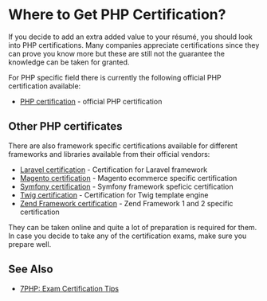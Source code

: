# Where to Get PHP Certification?

If you decide to add an extra added value to your résumé, you should look into
PHP certifications. Many companies appreciate certifications since they can
prove you know more but these are still not the guarantee the knowledge can be
taken for granted.

For PHP specific field there is currently the following official PHP certification
available:

* [PHP certification](http://www.zend.com/en/services/certification) - official PHP
  certification

## Other PHP certificates

There are also framework specific certifications available for different frameworks
and libraries available from their official vendors:

* [Laravel certification](https://laravel.com/certification/) - Certification for Laravel framework
* [Magento certification](https://magento.com/training/catalog/certification) - Magento ecommerce specific certification
* [Symfony certification](http://sensiolabs.com/en/symfony/certification.html) - Symfony framework speficic certification
* [Twig certification](https://sensiolabs.com/en/twig/certification.html) - Certification for Twig template engine
* [Zend Framework certification](http://www.zend.com/en/services/certification) - Zend Framework 1 and 2 specific certification

They can be taken online and quite a lot of preparation is required for them. In
case you decide to take any of the certification exams, make sure you prepare
well.

## See Also

* [7PHP: Exam Certification Tips](http://7php.com/category/exam-certification-tips/)
